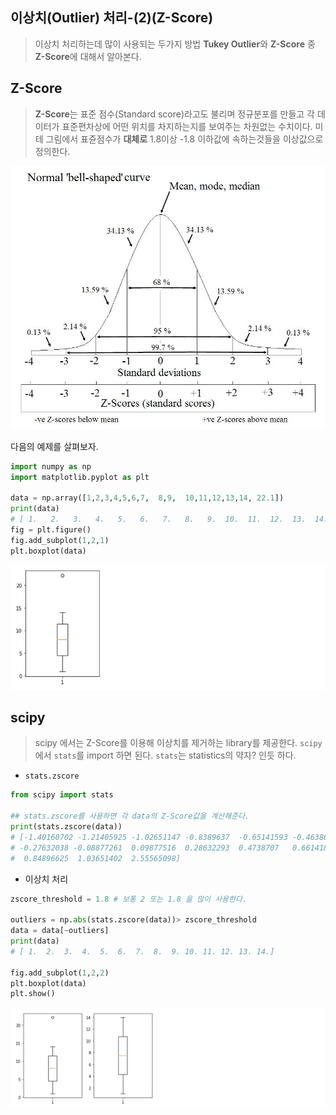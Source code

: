## 이상치(Outlier) 처리-(2)(Z-Score)

> 이상치 처리하는데 많이 사용되는 두가지 방법 **Tukey Outlier**와 **Z-Score** 중 **Z-Score**에 대해서 알아본다.



## Z-Score

> **Z-Score**는 표준 점수(Standard score)라고도 불리며 정규분포를 만들고 각 데이터가 표준편차상에 어떤 위치를 차지하는지를 보여주는 차원없는 수치이다. 미테 그림에서 표쥰점수가 **대체로** 1.8이상 -1.8 이하값에 속하는것들을 이상값으로 정의한다. 

![ZScores](markdown-images/ZScores.jpg)

다음의 예제를 살펴보자.

```python
import numpy as np
import matplotlib.pyplot as plt

data = np.array([1,2,3,4,5,6,7,  8,9,  10,11,12,13,14, 22.1])
print(data)
# [ 1.   2.   3.   4.   5.   6.   7.   8.   9.  10.  11.  12.  13.  14. 22.1]
fig = plt.figure()
fig.add_subplot(1,2,1)
plt.boxplot(data)
```

![image-20201001172514085](markdown-images/image-20201001172514085.png)

## scipy 

> scipy 에서는 Z-Score를 이용해 이상치를 제거하는 library를 제공한다. `scipy` 에서 `stats`를 import 하면 된다. `stats`는 statistics의 약자? 인듯 하다.

* `stats.zscore`

```python
from scipy import stats

## stats.zscore를 사용하면 각 data의 Z-Score값을 계산해준다.
print(stats.zscore(data))
# [-1.40160702 -1.21405925 -1.02651147 -0.8389637  -0.65141593 -0.46386816
# -0.27632038 -0.08877261  0.09877516  0.28632293  0.4738707   0.66141848
#  0.84896625  1.03651402  2.55565098]
```

* 이상치 처리

```python
zscore_threshold = 1.8 # 보통 2 또는 1.8 을 많이 사용한다.

outliers = np.abs(stats.zscore(data))> zscore_threshold
data = data[~outliers]
print(data) 
# [ 1.  2.  3.  4.  5.  6.  7.  8.  9. 10. 11. 12. 13. 14.]

fig.add_subplot(1,2,2)
plt.boxplot(data)
plt.show()
```

![image-20201001173801765](markdown-images/image-20201001173801765.png)